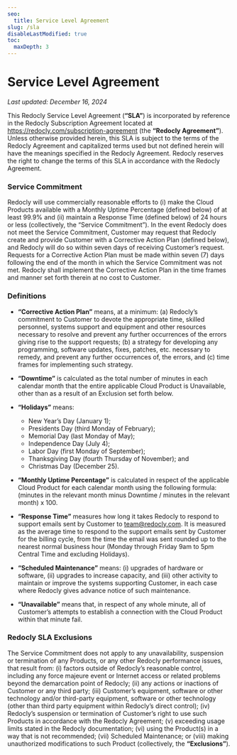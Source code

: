 ```yaml
---
seo:
  title: Service Level Agreement
slug: /sla
disableLastModified: true
toc:
  maxDepth: 3
---
```

# Service Level Agreement

_Last updated: December 16, 2024_


This Redocly Service Level Agreement (**“SLA”**) is incorporated by reference in the Redocly Subscription Agreement located at https://redocly.com/subscription-agreement (the **“Redocly Agreement”**). Unless otherwise provided herein, this SLA is subject to the terms of the Redocly Agreement and capitalized terms used but not defined herein will have the meanings specified in the Redocly Agreement. Redocly reserves the right to change the terms of this SLA in accordance with the Redocly Agreement.


### Service Commitment

Redocly will use commercially reasonable efforts to (i) make the Cloud Products available with a Monthly Uptime Percentage (defined below) of at least 99.9% and (ii) maintain a Response Time (defined below) of 24 hours or less (collectively, the “Service Commitment”). In the event Redocly does not meet the Service Commitment, Customer may request that Redocly create and provide Customer with a Corrective Action Plan (defined below), and Redocly will do so within seven days of receiving Customer’s request. Requests for a Corrective Action Plan must be made within seven (7) days following the end of the month in which the Service Commitment was not met. Redocly shall implement the Corrective Action Plan in the time frames and manner set forth therein at no cost to Customer.

### Definitions

- **“Corrective Action Plan”** means, at a minimum: (a) Redocly’s commitment to Customer to devote the appropriate time, skilled personnel, systems support and equipment and other resources necessary to resolve and prevent any further occurrences of the errors giving rise to the support requests; (b) a strategy for developing any programming, software updates, fixes, patches, etc. necessary to remedy, and prevent any further occurrences of, the errors, and (c) time frames for implementing such strategy.

- **“Downtime”** is calculated as the total number of minutes in each calendar month that the entire applicable Cloud Product is Unavailable, other than as a result of an Exclusion set forth below.

- **“Holidays”** means:
    - New Year’s Day (January 1);
    - Presidents Day (third Monday of February);
    - Memorial Day (last Monday of May);
    - Independence Day (July 4);
    - Labor Day (first Monday of September);
    - Thanksgiving Day (fourth Thursday of November); and
    - Christmas Day (December 25).

- **“Monthly Uptime Percentage”** is calculated in respect of the applicable Cloud Product for each calendar month using the following formula: (minutes in the relevant month minus Downtime / minutes in the relevant month) x 100.

- **“Response Time”** measures how long it takes Redocly to respond to support emails sent by Customer to team@redocly.com. It is measured as the average time to respond to the support emails sent by Customer for the billing cycle, from the time the email was sent rounded up to the nearest normal business hour (Monday through Friday 9am to 5pm Central Time and excluding Holidays).

- **“Scheduled Maintenance”** means: (i) upgrades of hardware or software, (ii) upgrades to increase capacity, and (iii) other activity to maintain or improve the systems supporting Customer, in each case where Redocly gives advance notice of such maintenance.

- **“Unavailable”** means that, in respect of any whole minute, all of Customer’s attempts to establish a connection with the Cloud Product within that minute fail.


### Redocly SLA Exclusions

The Service Commitment does not apply to any unavailability, suspension or termination of any Products, or any other Redocly performance issues, that result from: (i) factors outside of Redocly’s reasonable control, including any force majeure event or Internet access or related problems beyond the demarcation point of Redocly; (ii) any actions or inactions of Customer or any third party; (iii) Customer’s equipment, software or other technology and/or third-party equipment, software or other technology (other than third party equipment within Redocly’s direct control); (iv) Redocly’s suspension or termination of Customer’s right to use such Products in accordance with the Redocly Agreement; (v) exceeding usage limits stated in the Redocly documentation; (vi) using the Product(s) in a way that is not recommended; (vii) Scheduled Maintenance; or (viii) making unauthorized modifications to such Product (collectively, the **“Exclusions”**).
